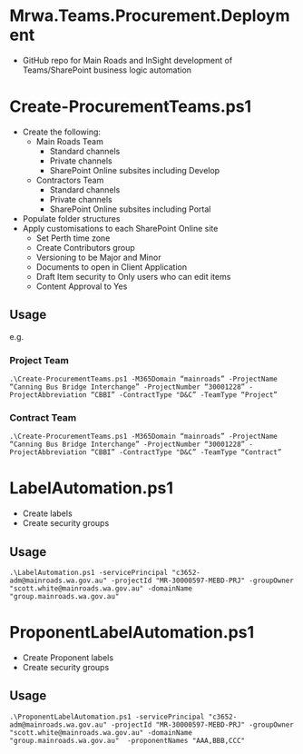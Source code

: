 # Mrwa.Teams.Procurement.Deployment
- GitHub repo for Main Roads and InSight development of Teams/SharePoint business logic automation

# Create-ProcurementTeams.ps1
- Create the following:
  - Main Roads Team
    - Standard channels
    - Private channels
    - SharePoint Online subsites including Develop
  - Contractors Team
    - Standard channels
    - Private channels
    - SharePoint Online subsites including Portal
- Populate folder structures
- Apply customisations to each SharePoint Online site
  - Set Perth time zone
  - Create Contributors group
  - Versioning to be Major and Minor
  - Documents to open in Client Application
  - Draft Item security to Only users who can edit items
  - Content Approval to Yes

 ## Usage
 e.g.
 ### Project Team
 ```
 .\Create-ProcurementTeams.ps1 -M365Domain “mainroads” -ProjectName “Canning Bus Bridge Interchange” -ProjectNumber “30001228” -ProjectAbbreviation “CBBI” -ContractType "D&C” -TeamType “Project”
```
### Contract Team
```
.\Create-ProcurementTeams.ps1 -M365Domain “mainroads” -ProjectName “Canning Bus Bridge Interchange” -ProjectNumber “30001228” -ProjectAbbreviation “CBBI” -ContractType "D&C” -TeamType “Contract”
```

# LabelAutomation.ps1
- Create labels
- Create security groups
## Usage
```
.\LabelAutomation.ps1 -servicePrincipal "c3652-adm@mainroads.wa.gov.au" -projectId "MR-30000597-MEBD-PRJ" -groupOwner "scott.white@mainroads.wa.gov.au" -domainName "group.mainroads.wa.gov.au"
```

# ProponentLabelAutomation.ps1
- Create Proponent labels
- Create security groups
## Usage
```
.\ProponentLabelAutomation.ps1 -servicePrincipal "c3652-adm@mainroads.wa.gov.au" -projectId "MR-30000597-MEBD-PRJ" -groupOwner "scott.white@mainroads.wa.gov.au" -domainName "group.mainroads.wa.gov.au"  -proponentNames "AAA,BBB,CCC"
```